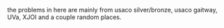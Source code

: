 the problems in here are mainly from usaco silver/bronze, usaco gaitway, UVa, XJOI and a couple random places.
